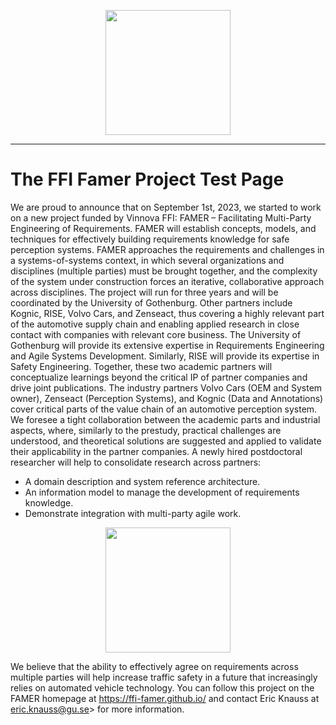 <figure>
<center>
<img src="{{site.url}}/img/famer-ffi-logo.jpg" height=200>
</center>
</figure>

* * *


# The FFI Famer Project Test Page
We are proud to announce that on September 1st, 2023, we started to work on a new project funded by Vinnova FFI: FAMER – Facilitating Multi-Party Engineering of Requirements.
FAMER will establish concepts, models, and techniques for effectively building requirements knowledge for safe perception systems. FAMER approaches the requirements and challenges in a systems-of-systems context, in which several organizations and disciplines (multiple parties) must be brought together, and the complexity of the system under construction forces an iterative, collaborative approach across disciplines.
The project will run for three years and will be coordinated by the University of Gothenburg. Other partners include Kognic, RISE, Volvo Cars, and Zenseact, thus covering a highly relevant part of the automotive supply chain and enabling applied research in close contact with companies with relevant core business. The University of Gothenburg will provide its extensive expertise in Requirements Engineering and Agile Systems Development. Similarly, RISE will provide its expertise in Safety Engineering. Together, these two academic partners will conceptualize learnings beyond the critical IP of partner companies and drive joint publications. The industry partners Volvo Cars (OEM and System owner), Zenseact (Perception Systems), and Kognic (Data and Annotations) cover critical parts of the value chain of an automotive perception system. We foresee a tight collaboration between the academic parts and industrial aspects, where, similarly to the prestudy, practical challenges are understood, and theoretical solutions are suggested and applied to validate their applicability in the partner companies. A newly hired postdoctoral researcher will help to consolidate research across partners:

- A domain description and system reference architecture.
- An information model to manage the development of requirements knowledge.
- Demonstrate integration with multi-party agile work.


<figure>
<center>
<img src="{/img/Workpackage structure in relation to FAMER ambition..png" height=200>
</center>
</figure>



We believe that the ability to effectively agree on requirements across multiple parties will help increase traffic safety in a future that increasingly relies on automated vehicle technology. You can follow this project on the FAMER homepage at https://ffi-famer.github.io/ and contact Eric Knauss at eric.knauss@gu.se> for more information.
